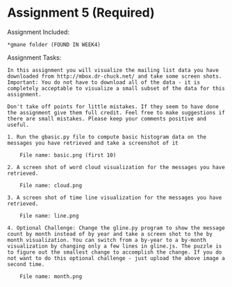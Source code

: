 # Assignment 5 (Required)

Assignment Included:

	*gmane folder (FOUND IN WEEK4)

Assignment Tasks:
	
	In this assignment you will visualize the mailing list data you have downloaded from http://mbox.dr-chuck.net/ and take some screen shots. Important: You do not have to download all of the data - it is completely acceptable to visualize a small subset of the data for this assignment.

	Don't take off points for little mistakes. If they seem to have done the assignment give them full credit. Feel free to make suggestions if there are small mistakes. Please keep your comments positive and useful. 

	1. Run the gbasic.py file to compute basic histogram data on the messages you have retrieved and take a screenshot of it

		File name: basic.png (first 10)

	2. A screen shot of word cloud visualization for the messages you have retrieved.

		File name: cloud.png

	3. A screen shot of time line visualization for the messages you have retrieved.

		File name: line.png

	4. Optional Challenge: Change the gline.py program to show the message count by month instead of by year and take a screen shot to the by month visualization. You can switch from a by-year to a by-month visualization by changing only a few lines in gline.js. The puzzle is to figure out the smallest change to accomplish the change. If you do not want to do this optional challenge - just upload the above image a second time.

		File name: month.png


